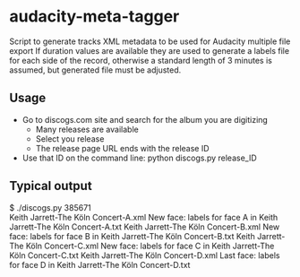 # audacity-meta-tagger
Script to generate tracks XML metadata to be used for Audacity multiple file export
If duration values are available they are used to generate a labels file for each side of the record, otherwise a standard length of 3 minutes is assumed, but generated file must be adjusted.

Usage
------
- Go to discogs.com site and search for the album you are digitizing
  - Many releases are available
  - Select you release
  - The release page URL ends with the release ID
- Use that ID on the command line: python discogs.py release_ID

Typical output
--------------
$ ./discogs.py 385671                       
Keith Jarrett-The Köln Concert-A.xml
New face: labels for face A in Keith Jarrett-The Köln Concert-A.txt
Keith Jarrett-The Köln Concert-B.xml
New face: labels for face B in Keith Jarrett-The Köln Concert-B.txt
Keith Jarrett-The Köln Concert-C.xml
New face: labels for face C in Keith Jarrett-The Köln Concert-C.txt
Keith Jarrett-The Köln Concert-D.xml
Last face: labels for face D in Keith Jarrett-The Köln Concert-D.txt

